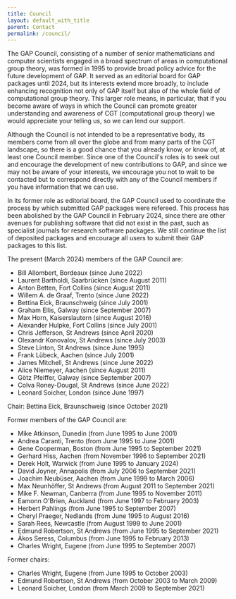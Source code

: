 ```yaml
---
title: Council
layout: default_with_title
parent: Contact
permalink: /council/
---
```


The GAP Council, consisting of a number of senior
mathematicians and computer scientists engaged in a broad spectrum of
areas in computational group theory, was formed in 1995 to provide broad
policy advice for the future development of GAP. It served as an editorial
board for GAP packages until 2024, but its interests extend more broadly, to include
enhancing recognition not only of GAP itself but also of
the whole field of computational group theory. This larger role means,
in particular, that if you become aware of ways in which the Council can
promote greater understanding and awareness of CGT (computational group
theory) we would appreciate your telling us, so we can lend our support.

Although the Council is not intended to be a representative body, its
members come from all over the globe and from many parts of the CGT
landscape, so there is a good chance that you already know, or know of,
at least one Council member. Since one of the Council's roles is to seek
out and encourage the development of new contributions to
GAP, and since we may not be aware of your interests,
we encourage you not to wait to be contacted but to correspond directly
with any of the Council members if you have information that we can use.

In its former role as editorial board, the GAP Council used to
coordinate the process by which submitted GAP packages
were refereed. This process has been abolished by the GAP Council in
February 2024, since there are other avenues for publishing software
that did not exist in the past, such as specialist journals for research
software packages. We still continue the list of deposited packages and
encourage all users to submit their GAP packages to this list.

The present (March 2024) members of the GAP Council are:

- Bill Allombert, Bordeaux (since June 2022)
- Laurent Bartholdi, Saarbrücken (since August 2011)
- Anton Betten, Fort Collins (since August 2011)
- Willem A. de Graaf, Trento (since June 2022)
- Bettina Eick, Braunschweig (since July 2001)
- Graham Ellis, Galway (since September 2007)
- Max Horn, Kaiserslautern (since August 2016)
- Alexander Hulpke, Fort Collins (since July 2001)
- Chris Jefferson, St Andrews (since April 2020)
- Olexandr Konovalov, St Andrews (since July 2003)
- Steve Linton, St Andrews (since June 1995)
- Frank Lübeck, Aachen (since July 2001)
- James Mitchell, St Andrews (since June 2022)
- Alice Niemeyer, Aachen (since August 2011)
- Götz Pfeiffer, Galway (since September 2007)
- Colva Roney-Dougal, St Andrews (since June 2022)
- Leonard Soicher, London (since June 1997)

Chair: Bettina Eick, Braunschweig (since October 2021)

Former members of the GAP Council are:

- Mike Atkinson, Dunedin (from June 1995 to June 2001)
- Andrea Caranti, Trento (from June 1995 to June 2001)
- Gene Cooperman, Boston (from June 1995 to September 2021)
- Gerhard Hiss, Aachen (from November 1996 to September 2021)
- Derek Holt, Warwick (from June 1995 to January 2024)
- David Joyner, Annapolis (from July 2006 to September 2021)
- Joachim Neubüser, Aachen (from June 1999 to March 2006)
- Max Neunhöffer, St Andrews (from August 2011 to September 2021)
- Mike F. Newman, Canberra (from June 1995 to November 2011)
- Eamonn O'Brien, Auckland (from June 1997 to February 2003)
- Herbert Pahlings (from June 1995 to September 2007)
- Cheryl Praeger, Nedlands (from June 1995 to August 2016)
- Sarah Rees, Newcastle (from August 1999 to June 2001)
- Edmund Robertson, St Andrews (from June 1995 to September 2021)
- Ákos Seress, Columbus (from June 1995 to February 2013)
- Charles Wright, Eugene (from June 1995 to September 2007)

Former chairs:

- Charles Wright, Eugene (from June 1995 to October 2003)
- Edmund Robertson, St Andrews (from October 2003 to March 2009)
- Leonard Soicher, London (from March 2009 to September 2021)
